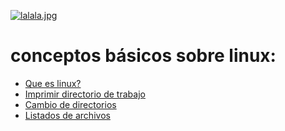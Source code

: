 [![lalala.jpg](https://i.postimg.cc/FRhHGjp0/lalala.jpg)](https://postimg.cc/CZ60xnWK)

# conceptos básicos sobre linux:

* [Que es linux?](que_es_linux_00.pdf)
* [Imprimir directorio de trabajo](imprimir_directorio_de_trabajo_01.pdf)
* [Cambio de directorios](cambio_de_directorios_02.pdf)
* [Listados de archivos](listados_de_archivos_03.pdf)


